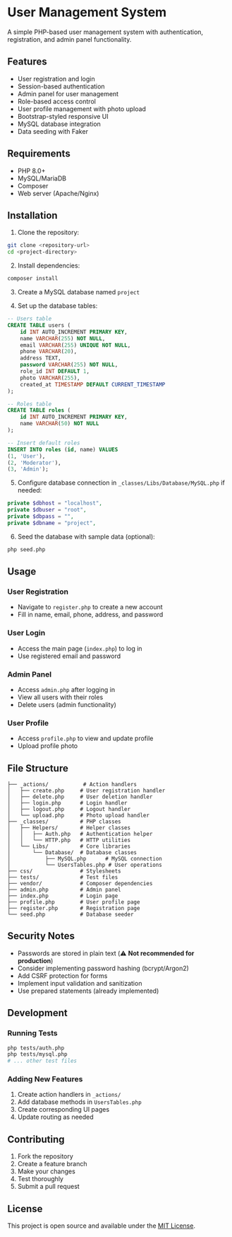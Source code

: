 # User Management System

A simple PHP-based user management system with authentication, registration, and admin panel functionality.

## Features

- User registration and login
- Session-based authentication
- Admin panel for user management
- Role-based access control
- User profile management with photo upload
- Bootstrap-styled responsive UI
- MySQL database integration
- Data seeding with Faker

## Requirements

- PHP 8.0+
- MySQL/MariaDB
- Composer
- Web server (Apache/Nginx)

## Installation

1. Clone the repository:
```bash
git clone <repository-url>
cd <project-directory>
```

2. Install dependencies:
```bash
composer install
```

3. Create a MySQL database named `project`

4. Set up the database tables:
```sql
-- Users table
CREATE TABLE users (
    id INT AUTO_INCREMENT PRIMARY KEY,
    name VARCHAR(255) NOT NULL,
    email VARCHAR(255) UNIQUE NOT NULL,
    phone VARCHAR(20),
    address TEXT,
    password VARCHAR(255) NOT NULL,
    role_id INT DEFAULT 1,
    photo VARCHAR(255),
    created_at TIMESTAMP DEFAULT CURRENT_TIMESTAMP
);

-- Roles table
CREATE TABLE roles (
    id INT AUTO_INCREMENT PRIMARY KEY,
    name VARCHAR(50) NOT NULL
);

-- Insert default roles
INSERT INTO roles (id, name) VALUES 
(1, 'User'),
(2, 'Moderator'), 
(3, 'Admin');
```

5. Configure database connection in `_classes/Libs/Database/MySQL.php` if needed:
```php
private $dbhost = "localhost",
private $dbuser = "root", 
private $dbpass = "", 
private $dbname = "project",
```

6. Seed the database with sample data (optional):
```bash
php seed.php
```

## Usage

### User Registration
- Navigate to `register.php` to create a new account
- Fill in name, email, phone, address, and password

### User Login
- Access the main page (`index.php`) to log in
- Use registered email and password

### Admin Panel
- Access `admin.php` after logging in
- View all users with their roles
- Delete users (admin functionality)

### User Profile
- Access `profile.php` to view and update profile
- Upload profile photo

## File Structure

```
├── _actions/           # Action handlers
│   ├── create.php     # User registration handler
│   ├── delete.php     # User deletion handler
│   ├── login.php      # Login handler
│   ├── logout.php     # Logout handler
│   └── upload.php     # Photo upload handler
├── _classes/          # PHP classes
│   ├── Helpers/       # Helper classes
│   │   ├── Auth.php   # Authentication helper
│   │   └── HTTP.php   # HTTP utilities
│   └── Libs/          # Core libraries
│       └── Database/  # Database classes
│           ├── MySQL.php      # MySQL connection
│           └── UsersTables.php # User operations
├── css/               # Stylesheets
├── tests/             # Test files
├── vendor/            # Composer dependencies
├── admin.php          # Admin panel
├── index.php          # Login page
├── profile.php        # User profile page
├── register.php       # Registration page
└── seed.php           # Database seeder
```

## Security Notes

- Passwords are stored in plain text (⚠️ **Not recommended for production**)
- Consider implementing password hashing (bcrypt/Argon2)
- Add CSRF protection for forms
- Implement input validation and sanitization
- Use prepared statements (already implemented)

## Development

### Running Tests
```bash
php tests/auth.php
php tests/mysql.php
# ... other test files
```

### Adding New Features
1. Create action handlers in `_actions/`
2. Add database methods in `UsersTables.php`
3. Create corresponding UI pages
4. Update routing as needed

## Contributing

1. Fork the repository
2. Create a feature branch
3. Make your changes
4. Test thoroughly
5. Submit a pull request

## License

This project is open source and available under the [MIT License](LICENSE).